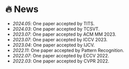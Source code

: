 # 🔥 News
- *2024.05*: One paper accepted by TITS.
- *2024.03*: One paper accepted by TCSVT.
- *2023.07*: One paper accepted by ACM MM 2023.
- *2023.07*: One paper accepted by ICCV 2023.
- *2023.04*: One paper accepted by IJCV.
- *2022.11*: One paper accepted by Pattern Recognition.
- *2022.07*: One paper accepted by ECCV 2022.
- *2022.03*: One paper accepted by CVPR 2022.

<br />
